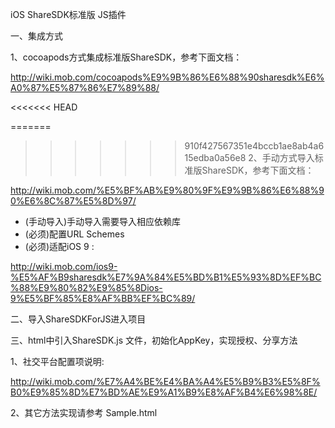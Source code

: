 iOS ShareSDK标准版 JS插件

一、集成方式

1、cocoapods方式集成标准版ShareSDK，参考下面文档：

http://wiki.mob.com/cocoapods%E9%9B%86%E6%88%90sharesdk%E6%A0%87%E5%87%86%E7%89%88/

<<<<<<< HEAD

=======
>>>>>>> 910f427567351e4bccb1ae8ab4a615edba0a56e8
2、手动方式导入标准版ShareSDK，参考下面文档：

http://wiki.mob.com/%E5%BF%AB%E9%80%9F%E9%9B%86%E6%88%90%E6%8C%87%E5%8D%97/

* (手动导入)手动导入需要导入相应依赖库
* (必须)配置URL Schemes
* (必须)适配iOS 9 :

http://wiki.mob.com/ios9-%E5%AF%B9sharesdk%E7%9A%84%E5%BD%B1%E5%93%8D%EF%BC%88%E9%80%82%E9%85%8Dios-9%E5%BF%85%E8%AF%BB%EF%BC%89/



二、导入ShareSDKForJS进入项目


三、html中引入ShareSDK.js 文件，初始化AppKey，实现授权、分享方法

1、社交平台配置项说明:

http://wiki.mob.com/%E7%A4%BE%E4%BA%A4%E5%B9%B3%E5%8F%B0%E9%85%8D%E7%BD%AE%E9%A1%B9%E8%AF%B4%E6%98%8E/

2、其它方法实现请参考 Sample.html

